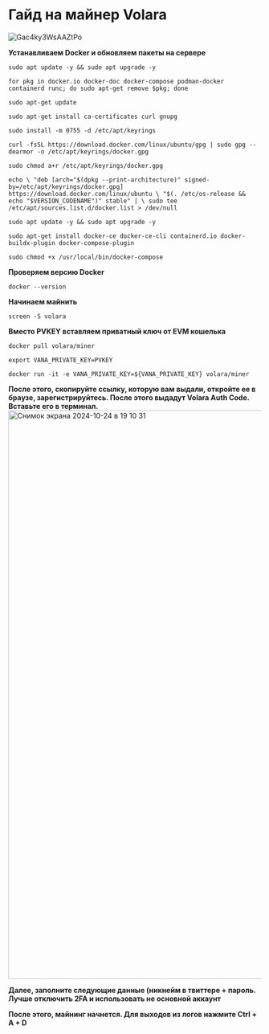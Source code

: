# Гайд на майнер Volara
 ![Gac4ky3WsAAZtPo](https://github.com/user-attachments/assets/c2479221-422f-4010-a4d6-fa184cae19c3)

**Устанавливаем Docker и обновляем пакеты на сервере**

```sudo apt update -y && sudo apt upgrade -y```

```for pkg in docker.io docker-doc docker-compose podman-docker containerd runc; do sudo apt-get remove $pkg; done```

```sudo apt-get update```

```sudo apt-get install ca-certificates curl gnupg```

```sudo install -m 0755 -d /etc/apt/keyrings```

```curl -fsSL https://download.docker.com/linux/ubuntu/gpg | sudo gpg --dearmor -o /etc/apt/keyrings/docker.gpg```

```sudo chmod a+r /etc/apt/keyrings/docker.gpg```

``echo \
  "deb [arch="$(dpkg --print-architecture)" signed-by=/etc/apt/keyrings/docker.gpg] https://download.docker.com/linux/ubuntu \
  "$(. /etc/os-release && echo "$VERSION_CODENAME")" stable" | \
  sudo tee /etc/apt/sources.list.d/docker.list > /dev/null``

```sudo apt update -y && sudo apt upgrade -y```

```sudo apt-get install docker-ce docker-ce-cli containerd.io docker-buildx-plugin docker-compose-plugin```

```sudo chmod +x /usr/local/bin/docker-compose```

**Проверяем версию Docker**

```docker --version```

**Начинаем майнить**

```screen -S volara```

**Вместо PVKEY вставляем приватный ключ от EVM кошелька**

```docker pull volara/miner```

```export VANA_PRIVATE_KEY=PVKEY```

```docker run -it -e VANA_PRIVATE_KEY=${VANA_PRIVATE_KEY} volara/miner```

**После этого, скопируйте ссылку, которую вам выдали, откройте ее в браузе, зарегистрируйтесь. После этого выдадут Volara Auth Code. Вставьте его в терминал.**
<img width="1132" alt="Снимок экрана 2024-10-24 в 19 10 31" src="https://github.com/user-attachments/assets/75560f88-1a72-41ed-ba1d-0124a07db5f7">


**Далее, заполните следующие данные (никнейм в твиттере + пароль. Лучше отключить 2FA и использовать не основной аккаунт**

**После этого, майнинг начнется. Для выходов из логов нажмите Ctrl + A + D**

